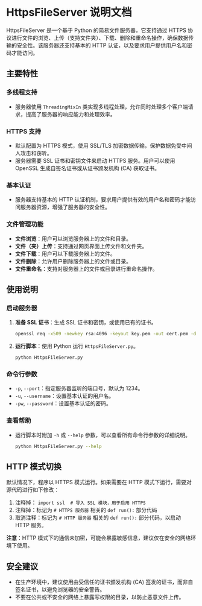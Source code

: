 # HttpsFileServer 说明文档

HttpsFileServer 是一个基于 Python 的简易文件服务器，它支持通过 HTTPS 协议进行文件的浏览、上传（支持文件夹）、下载、删除和重命名操作，确保数据传输的安全性。该服务器还支持基本的 HTTP 认证，以及要求用户提供用户名和密码才能访问。

## 主要特性

### 多线程支持

- 服务器使用 `ThreadingMixIn` 类实现多线程处理，允许同时处理多个客户端请求，提高了服务器的响应能力和处理效率。

### HTTPS 支持

- 默认配置为 HTTPS 模式，使用 SSL/TLS 加密数据传输，保护数据免受中间人攻击和窃听。
- 服务器需要 SSL 证书和密钥文件来启动 HTTPS 服务。用户可以使用 OpenSSL 生成自签名证书或从证书颁发机构 (CA) 获取证书。

### 基本认证

- 服务器支持基本的 HTTP 认证机制，要求用户提供有效的用户名和密码才能访问服务器资源，增强了服务器的安全性。

### 文件管理功能

- **文件浏览**：用户可以浏览服务器上的文件和目录。
- **文件（夹）上传**：支持通过网页界面上传文件和文件夹。
- **文件下载**：用户可以下载服务器上的文件。
- **文件删除**：允许用户删除服务器上的文件或目录。
- **文件重命名**：支持对服务器上的文件或目录进行重命名操作。

## 使用说明

### 启动服务器

1. **准备 SSL 证书**：生成 SSL 证书和密钥，或使用已有的证书。
   ```bash
   openssl req -x509 -newkey rsa:4096 -keyout key.pem -out cert.pem -days 365 -nodes
   ```
2. **运行脚本**：使用 Python 运行 `HttpsFileServer.py`。
   ```bash
   python HttpsFileServer.py
   ```

### 命令行参数

- `-p`, `--port`：指定服务器监听的端口号，默认为 1234。
- `-u`, `--username`：设置基本认证的用户名。
- `-pw`, `--password`：设置基本认证的密码。

### 查看帮助

- 运行脚本时附加 `-h` 或 `--help` 参数，可以查看所有命令行参数的详细说明。
  ```bash
  python HttpsFileServer.py --help
  ```

## HTTP 模式切换

默认情况下，程序以 HTTPS 模式运行。如果需要在 HTTP 模式下运行，需要对源代码进行如下修改：

1. 注释掉： `import ssl  # 导入 SSL 模块，用于启用 HTTPS`
2. 注释掉：标记为 `# HTTPS 服务器` 相关的 `def run():` 部分代码
3. 取消注释：标记为 `# HTTP 服务器` 相关的 `def run():` 部分代码，以启动 HTTP 服务。

**注意**：HTTP 模式下的通信未加密，可能会暴露敏感信息，建议仅在安全的网络环境下使用。

## 安全建议

- 在生产环境中，建议使用由受信任的证书颁发机构 (CA) 签发的证书，而非自签名证书，以避免浏览器的安全警告。
- 不要在公共或不安全的网络上暴露写权限的目录，以防止恶意文件上传。
